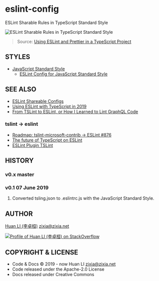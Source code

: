 # eslint-config

ESLint Sharable Rules in TypeScript Standard Style

![ESLint Sharable Rules in TypeScript Standard Style](https://chatie.github.io/eslint-config/images/eslint-config-chatie.jpg)
> Source: [Using ESLint and Prettier in a TypeScript Project](https://www.robertcooper.me/using-eslint-and-prettier-in-a-typescript-project)

## STYLES

- [JavaScript Standard Style](https://standardjs.com)
  - [ESLint Config for JavaScript Standard Style](https://github.com/standard/eslint-config-standard)

## SEE ALSO

- [ESLint Shareable Configs](https://eslint.org/docs/developer-guide/shareable-configs)
- [Using ESLint with TypeScript in 2019](https://43081j.com/2019/02/using-eslint-with-typescript)
- [From TSLint to ESLint, or How I Learned to Lint GraphQL Code](https://artsy.github.io/blog/2019/01/29/from-tslint-to-eslint/)

### tslint -> eslint

- [Roadmap: tslint-microsoft-contrib -> ESLint #876](https://github.com/microsoft/tslint-microsoft-contrib/issues/876)
- [The future of TypeScript on ESLint](https://eslint.org/blog/2019/01/future-typescript-eslint)
- [ESLint Plugin TSLint](https://github.com/typescript-eslint/typescript-eslint/tree/master/packages/eslint-plugin-tslint)

## HISTORY

### v0.x master

### v0.1 07 June 2019

1. Converted tsling.json to .eslintrc.js with the JavaScript Standard Style.

## AUTHOR

[Huan LI (李卓桓)](http://linkedin.com/in/zixia) zixia@zixia.net

[![Profile of Huan LI (李卓桓) on StackOverflow](https://stackexchange.com/users/flair/265499.png)](https://stackexchange.com/users/265499)

## COPYRIGHT & LICENSE

- Code & Docs © 2019 - now Huan LI zixia@zixia.net
- Code released under the Apache-2.0 License
- Docs released under Creative Commons
